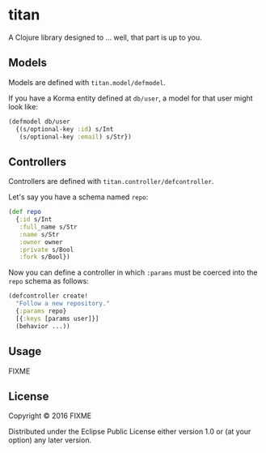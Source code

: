# titan

A Clojure library designed to ... well, that part is up to you.

## Models

Models are defined with `titan.model/defmodel`.

If you have a Korma entity defined at `db/user`, a model for that user might
look like:

```clojure
(defmodel db/user
  {(s/optional-key :id) s/Int
   (s/optional-key :email) s/Str})
```

## Controllers

Controllers are defined with `titan.controller/defcontroller`.

Let's say you have a schema named `repo`:

```clojure
(def repo
  {:id s/Int
   :full_name s/Str
   :name s/Str
   :owner owner
   :private s/Bool
   :fork s/Bool})
```

Now you can define a controller in which `:params` must be coerced into the `repo`
schema as follows:

```clojure
(defcontroller create!
  "Follow a new repository."
  {:params repo}
  [{:keys [params user]}]
  (behavior ...))
```

## Usage

FIXME

## License

Copyright © 2016 FIXME

Distributed under the Eclipse Public License either version 1.0 or (at
your option) any later version.
